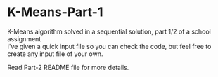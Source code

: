 # K-Means-Part-1
K-Means algorithm solved in a sequential solution, part 1/2 of a school assignment  
I've given a quick input file so you can check the code, but feel free to create any input file of your own.


Read Part-2 README file for more details.
